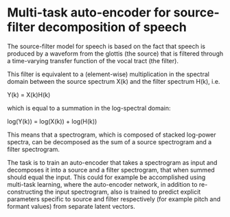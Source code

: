 # Multi-task auto-encoder for source-filter decomposition of speech

The source-filter model for speech is based on the fact that speech is produced by a waveform from the glottis (the source) that is filtered through a time-varying transfer function of the vocal tract (the filter).

This filter is equivalent to a (element-wise) multiplication in the spectral domain between the source spectrum X(k) and the filter spectrum H(k), i.e. 

Y(k) = X(k)H(k)

which is equal to a summation in the log-spectral domain:

log(Y(k)) = log(X(k)) + log(H(k))

This means that a spectrogram, which is composed of stacked log-power spectra, can be decomposed as the sum of a source spectrogram and a filter spectrogram. 

The task is to train an auto-encoder that takes a spectrogram as input and decomposes it into a source and a filter spectrogram, that when summed should equal the input. This could for example be accomplished using multi-task learning, where the auto-encoder network, in addition to re-constructing the input spectrogram, also is trained to predict explicit parameters specific to source and filter respectively (for example pitch and formant values) from separate latent vectors.
